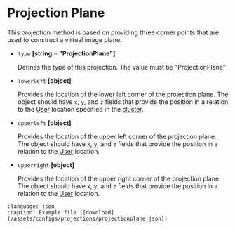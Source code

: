 # Projection Plane
This projection method is based on providing three corner points that are used to construct a virtual image plane.

- `type` **[string = "ProjectionPlane"]**

  Defines the type of this projection. The value must be "ProjectionPlane"

- `lowerleft` **[object]**

  Provides the location of the lower left corner of the projection plane. The object should have `x`, `y`, and `z` fields that provide the position in a relation to the [User](../user) location specified in the [cluster](../cluster).

- `upperleft` **[object]**

  Provides the location of the upper left corner of the projection plane. The object should have `x`, `y`, and `z` fields that provide the position in a relation to the [User](../user) location.

- `upperright` **[object]**

  Provides the location of the upper right corner of the projection plane. The object should have `x`, `y`, and `z` fields that provide the position in a relation to the [User](../user) location.

```{literalinclude} /assets/configs/projections/projectionplane.json
:language: json
:caption: Example file ([download](/assets/configs/projections/projectionplane.json))
```
